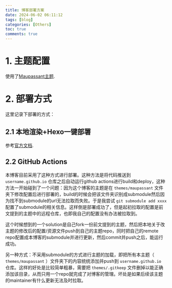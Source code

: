```yaml
---
title: 博客部署方案
date: 2024-06-02 06:11:12
tags: [blog]
categories: [Others]
toc: true
comments: true
---
```

<!-- more -->
# 1. 主题配置
使用了[Maupassant主题](https://www.haomwei.com/technology/maupassant-hexo.html).

# 2. 部署方式
这里记录下部署的方式：
## 2.1 本地渲染+Hexo一键部署
参考[官方文档](https://hexo.io/zh-cn/docs/one-command-deployment).

## 2.2 GitHub Actions
本博客目前采用了这种方式进行部署。这种方法是将代码推送到 ``username.github.io`` 仓库之后自动运行github actions进行build和deploy，这种方法一开始碰到了一个问题：因为这个博客的主题是在 ``themes/maupassant`` 文件夹下修改配置后进行部署的，build的时候会把该文件夹识别成submodule然后因为找不到submodule的url无法拉取而失败。于是我尝试 ``git submodule add xxxx`` 配置了submodule的相关信息。这样倒是部署成功了，但是起初拉取的配置是前文提到的主题中的远程仓库，也即我自己的配置没有办法被拉取到。

这个时候想到的一个solution是自己fork一份前文提到的主题，然后把本地关于改主题的修改后的配置/资源文件push到自己的主题repo，同时把自己的remote repo配置成本博客的submodule并进行更新，然后commit并push之后，能运行成功。

另一种方式：不采用submodule的方式进行主题的加载，即把所有本主题（ ``themes/maupassant`` ）文件夹下的内容统统添加并push到 ``username.github.io`` 仓库。这样的好处是比较简单粗暴，需要把 `themes/.gitkeep` 文件删掉以能正确添加该目录，从而只用一个repo就完成了对博客的管理。坏处是如果后续该主题的maintainer有什么更新无法及时拉取。
